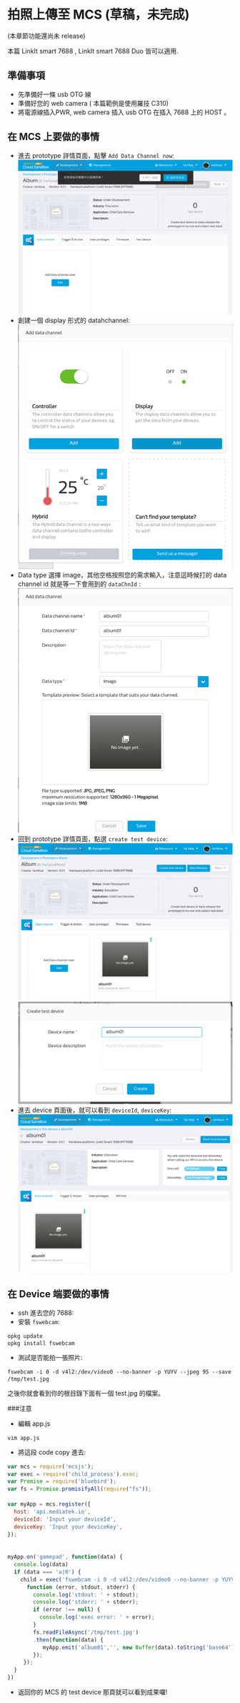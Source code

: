 # 拍照上傳至 MCS (草稿，未完成)

(本章節功能還尚未 release)

本篇 LinkIt smart 7688 , LinkIt smart 7688 Duo 皆可以適用.

## 準備事項

* 先準備好一條 usb OTG 線
* 準備好您的 web camera ( 本篇範例是使用羅技 C310)
* 將電源線插入PWR, web camera 插入 usb OTG 在插入 7688 上的 HOST 。

## 在 MCS 上要做的事情

* 進去 prototype 詳情頁面，點擊 `Add Data Channel now`:
![](imagedisplay01.png)
* 創建一個 display 形式的 datahchannel:
![](imagedisplay02.png)
* Data type 選擇 image，其他空格按照您的需求輸入，注意這時候打的 data channel id 就是等一下會用到的 `dataChnId` :
![](imagedisplay03.png)
* 回到 prototype 詳情頁面，點選 `create test device`:
![](imagedisplay04.png)
![](imagedisplay05.png)
* 進去 device 頁面後，就可以看到 `deviceId`, `deviceKey`:
![](imagedisplay06.png)


## 在 Device 端要做的事情

* ssh 進去您的 7688:
* 安裝 `fswebcam`:

```
opkg update
opkg install fswebcam
```
* 測試是否能拍一張照片:

```
fswebcam -i 0 -d v4l2:/dev/video0 --no-banner -p YUYV --jpeg 95 --save /tmp/test.jpg
```
之後你就會看到你的根目錄下面有一個 test.jpg 的檔案。

###注意


* 編輯 app.js

```
vim app.js
```

* 將這段 code copy 進去:

``` js
var mcs = require('mcsjs');
var exec = require('child_process').exec;
var Promise = require('bluebird');
var fs = Promise.promisifyAll(require("fs"));

var myApp = mcs.register({
  host: 'api.mediatek.io',
  deviceId: 'Input your deviceId',
  deviceKey: 'Input your deviceKey',
});


myApp.on('gamepad', function(data) {
  console.log(data)
  if (data === 'a|0') {
    child = exec('fswebcam -i 0 -d v4l2:/dev/video0 --no-banner -p YUYV --jpeg 95 --save /tmp/test.jpg',
      function (error, stdout, stderr) {
        console.log('stdout: ' + stdout);
        console.log('stderr: ' + stderr);
        if (error !== null) {
          console.log('exec error: ' + error);
        }
        fs.readFileAsync('/tmp/test.jpg')
        .then(function(data) {
           myApp.emit('album01','', new Buffer(data).toString('base64'));
        });
     });
  }
})
```

* 返回你的 MCS 的 test device 那頁就可以看到成果囉!